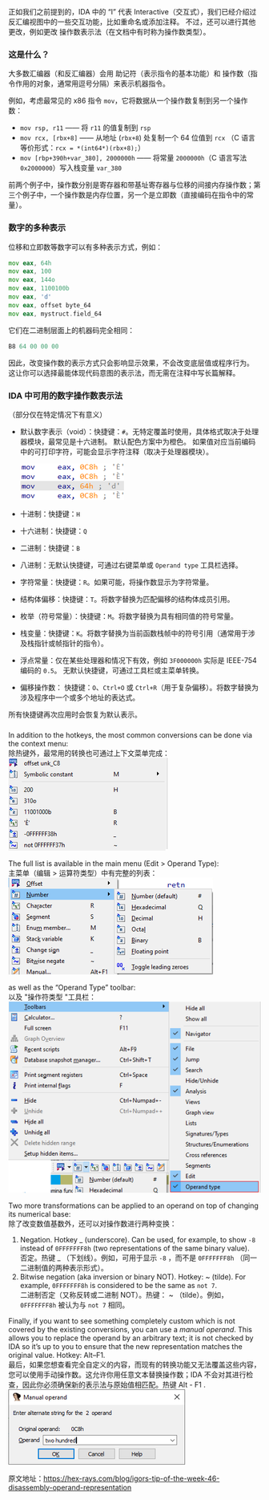 正如我们之前提到的，IDA 中的 “I” 代表 Interactive（交互式），我们已经介绍过反汇编视图中的一些交互功能，比如重命名或添加注释。 不过，还可以进行其他更改，例如更改 操作数表示法（在文档中有时称为操作数类型）。

### 这是什么？

大多数汇编器（和反汇编器）会用 助记符（表示指令的基本功能）和 操作数（指令作用的对象，通常用逗号分隔）来表示机器指令。

例如，考虑最常见的 x86 指令 `mov`，它将数据从一个操作数复制到另一个操作数：

- `mov rsp, r11` —— 将 `r11` 的值复制到 `rsp`
- `mov rcx, [rbx+8]` —— 从地址 (`rbx+8`) 处复制一个 64 位值到 `rcx` （C 语言等价形式：`rcx = *(int64*)(rbx+8);`）
- `mov [rbp+390h+var_380], 2000000h` —— 将常量 `2000000h`（C 语言写法 `0x2000000`）写入栈变量 `var_380`

前两个例子中，操作数分别是寄存器和带基址寄存器与位移的间接内存操作数；第三个例子中，一个操作数是内存位置，另一个是立即数（直接编码在指令中的常量）。

### 数字的多种表示

位移和立即数等数字可以有多种表示方式，例如：

```asm
mov eax, 64h
mov eax, 100
mov eax, 144o
mov eax, 1100100b
mov eax, 'd'
mov eax, offset byte_64
mov eax, mystruct.field_64
```

它们在二进制层面上的机器码完全相同：

```asm
B8 64 00 00 00
```

因此，改变操作数的表示方式只会影响显示效果，不会改变底层值或程序行为。 这让你可以选择最能体现代码意图的表示法，而无需在注释中写长篇解释。

### IDA 中可用的数字操作数表示法

（部分仅在特定情况下有意义）

- 默认数字表示（void）：快捷键：`#`。无特定覆盖时使用，具体格式取决于处理器模块，最常见是十六进制。 默认配色方案中为橙色。 如果值对应当前编码中的可打印字符，可能会显示字符注释（取决于处理器模块）。

  ![](assets/2021/07/operands_void.png)

- 十进制：快捷键：`H`
- 十六进制：快捷键：`Q`
- 二进制：快捷键：`B`
- 八进制：无默认快捷键，可通过右键菜单或 `Operand type` 工具栏选择。
- 字符常量：快捷键：`R`。如果可能，将操作数显示为字符常量。
- 结构体偏移：快捷键：`T`。将数字替换为匹配偏移的结构体成员引用。
- 枚举（符号常量）：快捷键：`M`。将数字替换为具有相同值的符号常量。
- 栈变量：快捷键：`K`。将数字替换为当前函数栈帧中的符号引用（通常用于涉及栈指针或帧指针的指令）。
- 浮点常量：仅在某些处理器和情况下有效，例如 `3F000000h` 实际是 IEEE-754 编码的 `0.5`。 无默认快捷键，可通过工具栏或主菜单转换。
- 偏移操作数： 快捷键：`O`、`Ctrl+O` 或 `Ctrl+R`（用于复杂偏移）。将数字替换为涉及程序中一个或多个地址的表达式。

所有快捷键再次应用时会恢复为默认表示。

### 
In addition to the hotkeys, the most common conversions can be done via the context menu:  
除热键外，最常用的转换也可通过上下文菜单完成：  
![](assets/2021/07/operands_ctx.png)

The full list is available in the main menu (Edit > Operand Type):  
主菜单（编辑 > 运算符类型）中有完整的列表：  
![](assets/2021/07/operands_menu.png)

as well as the “Operand Type” toolbar:  
以及 "操作符类型 "工具栏：  
![](assets/2021/07/operands_toolbar.png)

Two more transformations can be applied to an operand on top of changing its numerical base:  
除了改变数值基数外，还可以对操作数进行两种变换：

1.  Negation. Hotkey _ (underscore). Can be used, for example, to show `-8` instead of `0FFFFFFF8h` (two representations of the same binary value).  
    否定。热键 _ （下划线）。例如，可用于显示 `-8` ，而不是 `0FFFFFFF8h` （同一二进制值的两种表示形式）。
2.  Bitwise negation (aka inversion or binary NOT). Hotkey: ~ (tilde). For example, `0FFFFFFF8h` is considered to be the same as `not 7`.  
    二进制否定（又称反转或二进制 NOT）。热键： ~ （tilde）。例如， `0FFFFFFF8h` 被认为与 `not 7` 相同。

Finally, if you want to see something completely custom which is not covered by the existing conversions, you can use a _manual operand_. This allows you to replace the operand by an arbitrary text; it is not checked by IDA so it’s up to you to ensure that the new representation matches the original value. Hotkey: Alt–F1.  
最后，如果您想查看完全自定义的内容，而现有的转换功能又无法覆盖这些内容，您可以使用手动操作数。这允许你用任意文本替换操作数；IDA 不会对其进行检查，因此你必须确保新的表示法与原始值相匹配。热键 Alt - F1 .  
![](assets/2021/07/operands_manual.png)

原文地址：https://hex-rays.com/blog/igors-tip-of-the-week-46-disassembly-operand-representation
